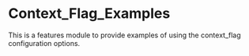 Context_Flag_Examples
=====================

This is a features module to provide examples of using the context_flag configuration options. 
